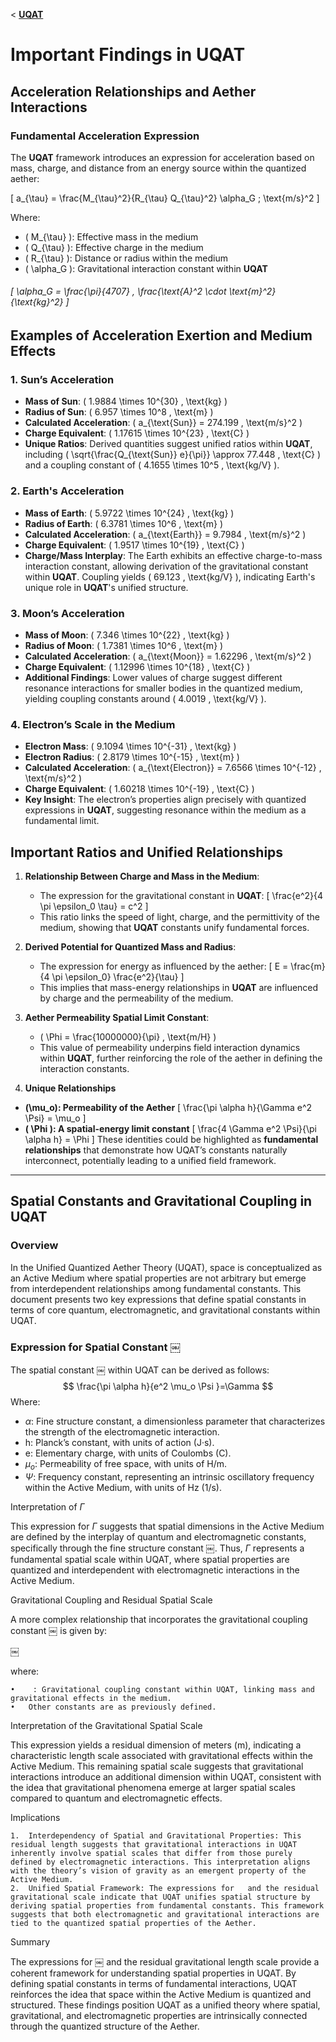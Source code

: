 <  **[UQAT](../../README.md)**
# Important Findings in **UQAT**

## Acceleration Relationships and Aether Interactions

### Fundamental Acceleration Expression
The **UQAT** framework introduces an expression for acceleration based on mass, charge, and distance from an energy source within the quantized aether:

\[
a_{\tau} = \frac{M_{\tau}^2}{R_{\tau} Q_{\tau}^2} \alpha_G \; \text{m/s}^2
\]

Where:
- \( M_{\tau} \): Effective mass in the medium
- \( Q_{\tau} \): Effective charge in the medium
- \( R_{\tau} \): Distance or radius within the medium  
- \( \alpha_G \): Gravitational interaction constant within **UQAT** 
###### \[ \alpha_G = \frac{\pi}{4707} \, \frac{\text{A}^2 \cdot \text{m}^2}{\text{kg}^2} \]


## Examples of Acceleration Exertion and Medium Effects

### 1. Sun’s Acceleration
- **Mass of Sun**: \( 1.9884 \times 10^{30} \, \text{kg} \)
- **Radius of Sun**: \( 6.957 \times 10^8 \, \text{m} \)
- **Calculated Acceleration**: \( a_{\text{Sun}} = 274.199 \, \text{m/s}^2 \)
- **Charge Equivalent**: \( 1.17615 \times 10^{23} \, \text{C} \)
- **Unique Ratios**: Derived quantities suggest unified ratios within **UQAT**, including \( \sqrt{\frac{Q_{\text{Sun}} e}{\pi}} \approx 77.448 \, \text{C} \) and a coupling constant of \( 4.1655 \times 10^5 \, \text{kg/V} \).

### 2. Earth's Acceleration
- **Mass of Earth**: \( 5.9722 \times 10^{24} \, \text{kg} \)
- **Radius of Earth**: \( 6.3781 \times 10^6 \, \text{m} \)
- **Calculated Acceleration**: \( a_{\text{Earth}} = 9.7984 \, \text{m/s}^2 \)
- **Charge Equivalent**: \( 1.9517 \times 10^{19} \, \text{C} \)
- **Charge/Mass Interplay**: The Earth exhibits an effective charge-to-mass interaction constant, allowing derivation of the gravitational constant within **UQAT**. Coupling yields \( 69.123 \, \text{kg/V} \), indicating Earth's unique role in **UQAT**'s unified structure.

### 3. Moon’s Acceleration
- **Mass of Moon**: \( 7.346 \times 10^{22} \, \text{kg} \)
- **Radius of Moon**: \( 1.7381 \times 10^6 \, \text{m} \)
- **Calculated Acceleration**: \( a_{\text{Moon}} = 1.62296 \, \text{m/s}^2 \)
- **Charge Equivalent**: \( 1.12996 \times 10^{18} \, \text{C} \)
- **Additional Findings**: Lower values of charge suggest different resonance interactions for smaller bodies in the quantized medium, yielding coupling constants around \( 4.0019 \, \text{kg/V} \).

### 4. Electron’s Scale in the Medium
- **Electron Mass**: \( 9.1094 \times 10^{-31} \, \text{kg} \)
- **Electron Radius**: \( 2.8179 \times 10^{-15} \, \text{m} \)
- **Calculated Acceleration**: \( a_{\text{Electron}} = 7.6566 \times 10^{-12} \, \text{m/s}^2 \)
- **Charge Equivalent**: \( 1.60218 \times 10^{-19} \, \text{C} \)
- **Key Insight**: The electron’s properties align precisely with quantized expressions in **UQAT**, suggesting resonance within the medium as a fundamental limit.

## Important Ratios and Unified Relationships

1. **Relationship Between Charge and Mass in the Medium**:
   - The expression for the gravitational constant in **UQAT**:
     \[
     \frac{e^2}{4 \pi \epsilon_0 \tau} = c^2
     \]
   - This ratio links the speed of light, charge, and the permittivity of the medium, showing that **UQAT** constants unify fundamental forces.

2. **Derived Potential for Quantized Mass and Radius**:
   - The expression for energy as influenced by the aether:
     \[
     E = \frac{m}{4 \pi \epsilon_0} \frac{e^2}{\tau}
     \]
   - This implies that mass-energy relationships in **UQAT** are influenced by charge and the permeability of the medium.

3. **Aether Permeability Spatial Limit Constant**:
   - \( \Phi = \frac{10000000}{\pi} \, \text{m/H} \)
   - This value of permeability underpins field interaction dynamics within **UQAT**, further reinforcing the role of the aether in defining the interaction constants.

4. **Unique Relationships**
* **\(\mu_o\): Permeability of the Aether**
\[ \frac{\pi \alpha h}{\Gamma e^2 \Psi} = \mu_o \]
* **\( \Phi \): A spatial-energy limit constant**
\[ \frac{4 \Gamma e^2 \Psi}{\pi \alpha h} = \Phi \]
These identities could be highlighted as **fundamental relationships** that demonstrate how UQAT’s constants naturally interconnect, potentially leading to a unified field framework.

---

## Spatial Constants and Gravitational Coupling in UQAT

### Overview

In the Unified Quantized Aether Theory (UQAT), space is conceptualized as an Active Medium where spatial properties are not arbitrary but emerge from interdependent relationships among fundamental constants. This document presents two key expressions that define spatial constants in terms of core quantum, electromagnetic, and gravitational constants within UQAT.

### Expression for Spatial Constant ￼

The spatial constant ￼ within UQAT can be derived as follows:
$$
\frac{\pi  \alpha  h}{e^2 \mu_o \Psi }=\Gamma
$$
Where:
- ${\alpha}$: Fine structure constant, a dimensionless parameter that characterizes the strength of the electromagnetic interaction.
- ${\text{h}}$: Planck’s constant, with units of action (J·s).
- ${\text{e}}$: Elementary charge, with units of Coulombs (C).
- $\mu_o$: Permeability of free space, with units of H/m.
- $\Psi$: Frequency constant, representing an intrinsic oscillatory frequency within the Active Medium, with units of Hz (1/s).

Interpretation of $\Gamma$

This expression for $\Gamma$ suggests that spatial dimensions in the Active Medium are defined by the interplay of quantum and electromagnetic constants, specifically through the fine structure constant ￼. Thus, $\Gamma$ represents a fundamental spatial scale within UQAT, where spatial properties are quantized and interdependent with electromagnetic interactions in the Active Medium.

Gravitational Coupling and Residual Spatial Scale

A more complex relationship that incorporates the gravitational coupling constant ￼ is given by:

￼

where:

	•	￼: Gravitational coupling constant within UQAT, linking mass and gravitational effects in the medium.
	•	Other constants are as previously defined.

Interpretation of the Gravitational Spatial Scale

This expression yields a residual dimension of meters (m), indicating a characteristic length scale associated with gravitational effects within the Active Medium. This remaining spatial scale suggests that gravitational interactions introduce an additional dimension within UQAT, consistent with the idea that gravitational phenomena emerge at larger spatial scales compared to quantum and electromagnetic effects.

Implications

	1.	Interdependency of Spatial and Gravitational Properties: This residual length suggests that gravitational interactions in UQAT inherently involve spatial scales that differ from those purely defined by electromagnetic interactions. This interpretation aligns with the theory’s vision of gravity as an emergent property of the Active Medium.
	2.	Unified Spatial Framework: The expressions for ￼ and the residual gravitational scale indicate that UQAT unifies spatial structure by deriving spatial properties from fundamental constants. This framework suggests that both electromagnetic and gravitational interactions are tied to the quantized spatial properties of the Aether.

Summary

The expressions for ￼ and the residual gravitational length scale provide a coherent framework for understanding spatial properties in UQAT. By defining spatial constants in terms of fundamental interactions, UQAT reinforces the idea that space within the Active Medium is quantized and structured. These findings position UQAT as a unified theory where spatial, gravitational, and electromagnetic properties are intrinsically connected through the quantized structure of the Aether.

